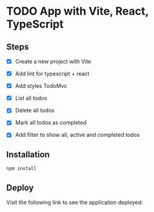 # TODO App with Vite, React, TypeScript
## Steps

- [x] Create a new project with Vite
- [x] Add lint for typescript + react
- [x] Add styles TodoMvc
- [x] List all todos
- [x] Delete all todos
- [x] Mark all todos as completed
- [x] Add filter to show all, active and completed todos


## Installation
```bash
npm install
```

## Deploy

Visit the following link to see the application deployed: 

